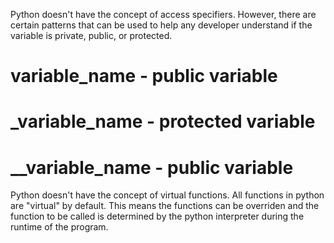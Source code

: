 Python doesn't have the concept of access specifiers. However, there are certain patterns that can be used to help any developer understand if the variable is private, public, or protected.

# variable_name - public variable

# \_variable_name - protected variable

# \_\_variable_name - public variable

Python doesn't have the concept of virtual functions. All functions in python are "virtual" by default. This means the functions can be overriden and the function to be called is determined by the python interpreter during the runtime of the program.
